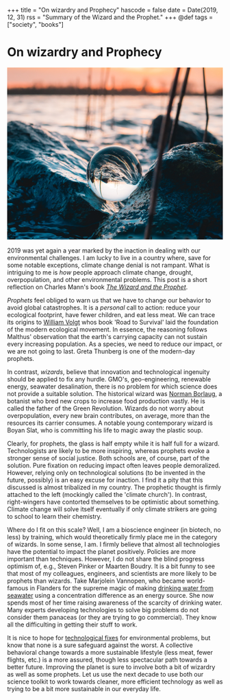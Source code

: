 +++
title = "On wizardry and Prophecy"
hascode = false
date = Date(2019, 12, 31)
rss = "Summary of the Wizard and the Prophet."
+++
@def tags = ["society", "books"]

# On wizardry and Prophecy

![Photo by Tim Huyghe on Unsplash.](/images/2019_wiz/tim-huyghe-erOQ8wcVgQ4-unsplash.jpg)

2019 was yet again a year marked by the inaction in dealing with our environmental challenges. I am lucky to live in a country where, save for some notable exceptions, climate change denial is not rampant. What is intriguing to me is *how* people approach climate change, drought, overpopulation, and other environmental problems. This post is a short reflection on Charles Mann's book [*The Wizard and the Prophet*](https://www.goodreads.com/book/show/34959327-the-wizard-and-the-prophet?ac=1&from_search=true&qid=R0HMz76kWF&rank=1).

*Prophets* feel obliged to warn us that we have to change our behavior to avoid global catastrophes. It is a *personal* call to action: reduce your ecological footprint, have fewer children, and eat less meat. We can trace its origins to [William Volgt](https://en.wikipedia.org/wiki/William_Vogt) whos book 'Road to Survival' laid the foundation of the modern ecological movement. In essence, the reasoning follows Malthus' observation that the earth's carrying capacity can not sustain every increasing population. As a species, we need to reduce our impact, or we are not going to last. Greta Thunberg is one of the modern-day prophets.

In contrast, *wizards*, believe that innovation and technological ingenuity should be applied to fix any hurdle. GMO's, geo-engineering, renewable energy, seawater desalination, there is no problem for which science does not provide a suitable solution. The historical wizard was [Norman Borlaug](https://en.wikipedia.org/wiki/Norman_Borlaug), a botanist who bred new crops to increase food production vastly. He is called the father of the Green Revolution. Wizards do not worry about overpopulation, every new brain contributes, on average, more than the resources its carrier consumes. A notable young contemporary wizard is Boyan Slat, who is committing his life to magic away the plastic soup.

Clearly, for prophets, the glass is half empty while it is half full for a wizard. Technologists are likely to be more inspiring, whereas prophets evoke a stronger sense of social justice. Both schools are, of course, part of the solution. Pure fixation on reducing impact often leaves people demoralized. However, relying only on technological solutions (to be invented in the future, possibly) is an easy excuse for inaction. I find it a pity that this discussed is almost tribalized in my country. The prophetic thought is firmly attached to the left (mockingly called the 'climate church'). In contrast, right-wingers have contorted themselves to be optimistic about something. Climate change will solve itself eventually if only climate strikers are going to school to learn their chemistry.

Where do I fit on this scale? Well, I am a bioscience engineer (in biotech, no less) by training, which would theoretically firmly place me in the category of wizards. In some sense, I am. I firmly believe that almost all technologies have the potential to impact the planet positively. Policies are more important than techniques. However, I do not share the blind progress optimism of, e.g., Steven Pinker or Maarten Boudry. It is a bit funny to see that most of my colleagues, engineers, and scientists are more likely to be prophets than wizards. Take Marjolein Vannopen, who became world-famous in Flanders for the supreme magic of making [drinking water from seawater](https://www.youtube.com/watch?v=hovVCk4WUPI) using a concentration difference as an energy source. She now spends most of her time raising awareness of the scarcity of drinking water. Many experts developing technologies to solve big problems do not consider them panaceas (or they are trying to go commercial). They know all the difficulting in getting their stuff to work.

It is nice to hope for [technological fixes](https://en.wikipedia.org/wiki/Technological_fix) for environmental problems, but know that none is a sure safeguard against the worst. A collective behavioral change towards a more sustainable lifestyle (less meat, fewer flights, etc.) is a more assured, though less spectacular path towards a better future. Improving the planet is sure to involve both a bit of wizardry as well as some prophets. Let us use the next decade to use both our science toolkit to work towards cleaner, more efficient technology as well as trying to be a bit more sustainable in our everyday life.
